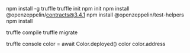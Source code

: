 npm install -g truffle
truffle init
npm init
npm install @openzeppelin/contracts@3.4.1
npm install @openzeppelin/test-helpers
npm install

truffle compile
truffle migrate

truffle console
color = await Color.deployed()
color
color.address
